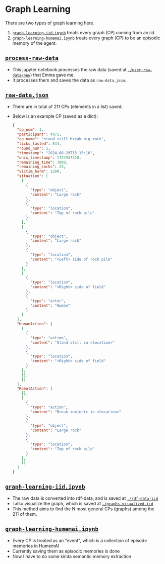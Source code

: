 # Graph Learning

There are two types of graph learning here.

1. [`graph-learning-iid.ipynb`](./graph-learning-iid.ipynb) treats every graph (CP)
   coming from an iid.
2. [`graph-learning-humemai.ipynb`](./graph-learning-humemai.ipynb) treats every graph
   (CP) to be an episodic memory of the agent.

## [`process-raw-data`](./process-raw-data.ipynb)

- This jupyter notebook processes the raw data (saved at
  [`./user-raw-data/new`](./user-raw-data/new)) that Emma gave me.
- It processes them and saves the data as `raw-data.json`.

## [`raw-data.json`](./raw-data.json)

- There are in total of 211 CPs (elements in a list) saved.
- Below is an example CP (saved as a dict):

  ```json
  {
    "cp_num": 1,
    "participant": 4071,
    "cp_name": "stand still break big rock",
    "ticks_lasted": 844,
    "round_num": 1,
    "timestamp": "2024-08-29T15:15:10",
    "unix_timestamp": 1724937310,
    "remaining_time": 3000,
    "remaining_rocks": 23,
    "victim_harm": 1200,
    "situation": [
      [
        {
          "type": "object",
          "content": "Large rock"
        },
        {
          "type": "location",
          "content": "Top of rock pile"
        }
      ],
      [
        {
          "type": "object",
          "content": "Large rock"
        },
        {
          "type": "location",
          "content": "<Left> side of rock pile"
        }
      ],
      [
        {
          "type": "location",
          "content": "<Right> side of field"
        },
        {
          "type": "actor",
          "content": "Human"
        }
      ]
    ],
    "HumanAction": [
      [
        {
          "type": "action",
          "content": "Stand still in <location>"
        },
        {
          "type": "location",
          "content": "<Right> side of field"
        }
      ],
      [],
      []
    ],
    "RobotAction": [
      [],
      [
        {
          "type": "action",
          "content": "Break <object> in <location>"
        },
        {
          "type": "object",
          "content": "Large rock"
        },
        {
          "type": "location",
          "content": "Top of rock pile"
        }
      ],
      []
    ]
  }
  ```

## [`graph-learning-iid.ipynb`](./graph-learning-iid.ipynb)

- The raw data is converted into rdf-data, and is saved at
  [`./rdf-data-iid`](./rdf-data-iid)
- I also visualize the graph, which is saved at
  [`./graphs-visualized-iid`](./graphs-visualized-iid/)
- This method aims to find the N most general CPs (graphs) among the 211 of them.

## [`graph-learning-humemai.ipynb`](./graph-learning-humemai.ipynb)

- Every CP is treated as an "event", which is a collection of episode memories in
  HumemAI
- Currently saving them as episodic memories is done
- Now I have to do some kinda semantic memory extraction